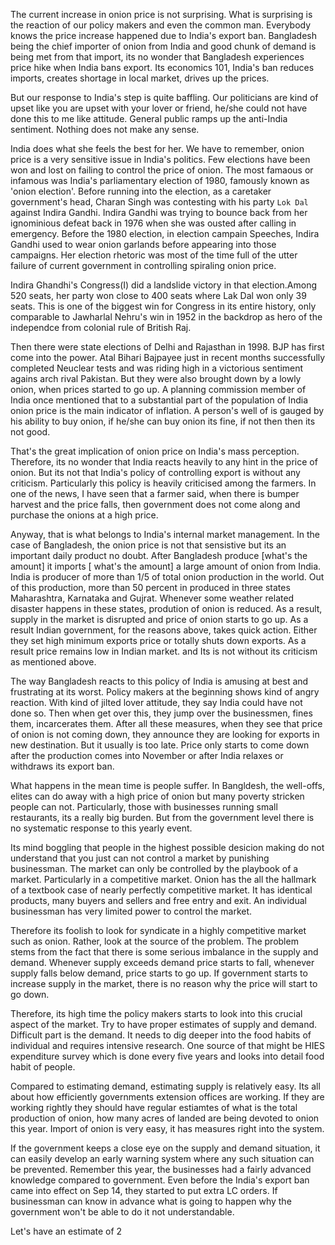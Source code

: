 The current increase in onion price is not surprising. What is surprising is the reaction of our policy makers and even the common man. Everybody knows the price increase happened due to India's export ban. Bangladesh being the chief importer of onion from India and good chunk of demand is being met from that import, its no wonder that Bangladesh experiences price hike when India bans export. Its economics 101, India's ban reduces imports, creates shortage in local market, drives up the prices. 

But our response to India's step is quite baffling. Our politicians are kind of upset like you are upset with your lover or friend, he/she could not have done this to me like attitude. General public ramps up the anti-India sentiment. Nothing does not make any sense. 

India does what she feels the best for her. We have to remember, onion price is a very sensitive issue in India's politics. Few elections have been won and lost on failing to control the price of onion. The most famaous or infamous was India's parliamentary election of 1980, famously known as 'onion election'. Before running into the election, as a caretaker government's head, Charan Singh was contesting with his party `Lok Dal` against Indira Gandhi. Indira Gandhi was trying to bounce back from her ignominious defeat back in 1976 when she was ousted after calling in emergency. Before the 1980 election, in election campain Speeches, Indira Gandhi used to wear onion garlands before appearing into those campaigns. Her election rhetoric was most of the time full of the utter failure of current government in controlling spiraling onion price. 

Indira Ghandhi's Congress(I) did a landslide victory in that election.Among 520 seats, her party won close to 400 seats where Lak Dal won only 39 seats. This is one of the biggest win for Congress in its entire history, only comparable to Jawharlal Nehru's win in 1952 in the backdrop as hero of the independce from colonial rule of British Raj.

Then there were state elections of Delhi and Rajasthan in 1998. BJP has first come into the power. Atal Bihari Bajpayee just in recent months successfully completed Neuclear tests and was riding high in a victorious sentiment agains arch rival Pakistan. But they were also brought down by a lowly onion, when prices started to go up. A planning commission member of India once mentioned that to a substantial part of the population of India onion price is the main indicator of inflation. A person's well of is gauged by his ability to buy onion, if he/she can buy onion its fine, if not then then its not good. 

That's the great implication of onion price on India's mass perception. Therefore, its no wonder that India reacts heavily to any hint in the price of onion. But its not that India's policy of controlling export is without any criticism. Particularly this policy is heavily criticised among the farmers. In one of the news, I have seen that a farmer said, when there is bumper harvest and the price falls, then government does not come along and purchase the onions at a high price.

Anyway, that is what belongs to India's internal market management. In the case of Bangladesh, the onion price is not that sensistive but its an important daily product no doubt. After Bangladesh produce [what's the amount] it imports [ what's the amount] a large amount of onion from India. India is producer of more than 1/5 of total onion production in the world. Out of this production, more than 50 percent in produced in three states Maharashtra, Karnataka and Gujrat. Whenever some weather related disaster happens in these states, prodution of onion is reduced. As a result, supply in the market is disrupted and price of onion starts to go up. As a result Indian government, for the reasons above, takes quick action. Either they set high minimum exports price or totally shuts down exports. As a result price remains low in Indian market. and Its is not without its criticism as mentioned above.

The way Bangladesh reacts to this policy of India is amusing at best and frustrating at its worst. Policy makers at the beginning shows kind of angry reaction. With kind of jilted lover attitude, they say India could have not done so. Then when get over this, they jump over the businessmen, fines them, incarcerates them. After all these measures, when they see that price of onion is not coming down, they announce they are looking for exports in new destination. But it usually is too late. Price only starts to come down after the production comes into November or after India relaxes or withdraws its export ban.

What happens in the mean time is people suffer. In Bangldesh, the well-offs, elites can do away with a high price of onion but many poverty stricken people can not. Particularly, those with businesses running small restaurants, its a really big burden. But from the government level there is no systematic response to this yearly event.

Its mind boggling that people in the highest possible desicion making do not understand that you just can not control a market by punishing businessman. The market can only be controlled by the playbook of a market. Particularly in a competitive market. Onion has the all the hallmark of a textbook case of nearly perfectly competitive market. It has identical products, many buyers and sellers and free entry and exit. An individual businessman has very limited power to control the market.

Therefore its foolish to look for syndicate in a highly competitive market such as onion. Rather, look at the source of the problem. The problem stems from the fact that there is some serious imbalance in the supply and demand. Whenever supply exceeds demand price starts to fall, whenever supply falls below demand, price starts to go up. If government starts to increase supply in the market, there is no reason why the price will start to go down.

Therefore, its high time the policy makers starts to look into this crucial aspect of the market. Try to have proper estimates of supply and demand. Difficult part is the demand. It needs to dig deeper into the food habits of individual and requires intensive research. One source of that might be HIES expenditure survey which is done every five years and looks into detail food habit of people.

Compared to estimating demand, estimating supply is relatively easy. Its all about how efficiently governments extension offices are working. If they are working rightly they should have regular estiamtes of what is the total production of onion, how many acres of landed are being devoted to onion this year. Import of onion is very easy, it has measures right into the system. 

If the government keeps a close eye on the supply and demand situation, it can easily develop an early warning system where any such situation can be prevented. Remember this year, the businesses had a fairly advanced knowledge compared to government. Even before the India's export ban came into effect on Sep 14, they started to put extra LC orders. If businessman can know in advance what is going to happen why the government won't be able to do it not understandable. 

Let's have an estimate of 2



